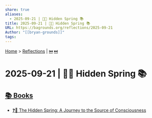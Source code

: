 ```yaml
---
share: true
aliases:
  - 2025-09-21 | 🥸🌊 Hidden Spring 📚
title: 2025-09-21 | 🥸🌊 Hidden Spring 📚
URL: https://bagrounds.org/reflections/2025-09-21
Author: "[[bryan-grounds]]"
tags:
---
```

[Home](../index.md) > [Reflections](./index.md) | [⏮️](./2025-09-20.md) [⏭️](./2025-09-22.md)  
# 2025-09-21 | 🥸🌊 Hidden Spring 📚  
## [📚 Books](../books/index.md)  
- [❓🧠 The Hidden Spring: A Journey to the Source of Consciousness](../books/the-hidden-spring-a-journey-to-the-source-of-consciousness.md)